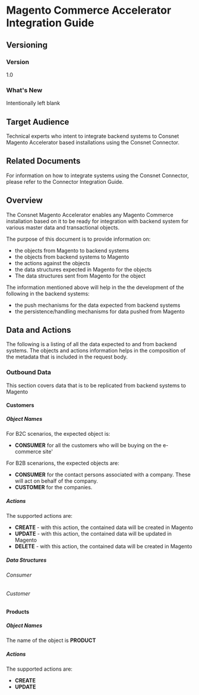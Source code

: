 
# Magento Commerce Accelerator Integration Guide

## Versioning 

### Version 
1.0 

### What's New
Intentionally left blank

## Target Audience
Technical experts who intent to integrate backend systems to Consnet Magento Accelerator based installations using the Consnet Connector.

## Related Documents
For information on how to integrate systems using the Consnet Connector, please refer to the Connector Integration Guide.

## Overview
The Consnet Magento Accelerator enables any Magento Commerce installation based on it to be ready for integration with backend system for various master data and transactional objects. 

The purpose of this document is to provide information on:

 - the objects from Magento to backend systems
 - the objects from backend systems to Magento
 - the actions against the objects
 - the data structures expected in Magento for the objects 
 - The data structures sent from Magento for the object

The information mentioned above will help in the the development of the following in the backend systems: 

 - the push mechanisms for the data expected from backend systems
 - the persistence/handling mechanisms for data pushed from Magento

## Data and Actions
The following is a listing of all the data expected to and from backend systems.  The objects and actions information helps in the composition of the metadata that is included in the request body.

### Outbound Data
This section covers data that is to be replicated from backend systems to Magento

#### Customers
##### Object Names
For B2C scenarios, the expected object is:
-  **CONSUMER** for all the customers who will be buying on the e-commerce site'

For B2B scenarions, the expected objects are:
-  **CONSUMER** for the contact persons associated with a company. These will act on behalf of the company. 
- **CUSTOMER** for the companies. 

##### Actions 
The supported actions are:
- **CREATE**  - with this action, the contained data will be created in Magento
- **UPDATE**  - with this action, the contained data will be updated in Magento
- **DELETE**  - with this action, the contained data will be created in Magento

##### Data Structures
###### Consumer 
###### Customer

#### Products
##### Object Names
The name of the object is **PRODUCT**

##### Actions 
The supported actions are:
- **CREATE** 
- **UPDATE**
<!--stackedit_data:
eyJoaXN0b3J5IjpbMTQ4MDc3NjAzMCwtMTY5NjkyNDMwNCwtOT
EyMDgyMjcwLC03NjkzMjY0NzgsLTg2NzExNzQ5NywyMTI1OTQx
ODAyLDE0Mzc5MDM0MSwtMzk4Njc0ODk4LDEzNDkwNzU5NSwtMT
A0MTc0NDcxOF19
-->